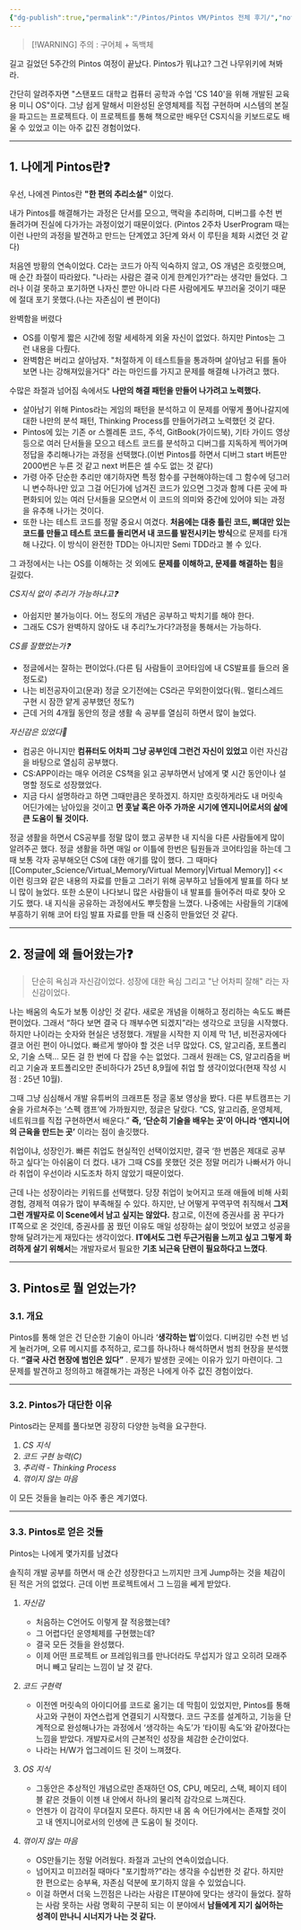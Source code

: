 ```yaml
---
{"dg-publish":true,"permalink":"/Pintos/Pintos VM/Pintos 전체 후기/","noteIcon":"","created":"2025-10-14T22:10:47.168+09:00","updated":"2025-10-15T23:54:40.109+09:00"}
---
```




> [!WARNING] 주의 : 구어체 + 독백체 

길고 길었던 5주간의 Pintos 여정이 끝났다. Pintos가 뭐냐고? 그건 나무위키에 쳐봐라.

간단히 알려주자면 "스탠포드 대학교 컴퓨터 공학과 수업 'CS 140'을 위해 개발된 교육용 미니 OS"이다. 그냥 쉽게 말해서 미완성된 운영체제를 직접 구현하며 시스템의 본질을 파고드는 프로젝트다. 이 프로젝트를 통해 책으로만 배우던 CS지식을 키보드로도 배울 수 있었고 이는 아주 값진 경험이었다.


---
## 1.  나에게 Pintos란❓
우선, 나에겐 Pintos란 **"한 편의 추리소설"** 이었다.

내가 Pintos를 해결해가는 과정은 단서를 모으고, 맥락을 추리하며, 디버그를 수천 번 돌려가며 진실에 다가가는 과정이었기 때문이었다.
(Pintos 2주차 UserProgram 때는 이런 나만의 과정을 발견하고 만드는 단계였고 3단계 와서 이 루틴을 체화 시켰던 것 같다)

처음엔 방황의 연속이었다. C라는 코드가 아직 익숙하지 않고, OS 개념은 흐릿했으며, 매 순간 좌절이 따라왔다. "나라는 사람은 결국 이게 한계인가?"라는 생각만 들었다.
그러나 이걸 못하고 포기하면 나자신 뿐만 아니라 다른 사람에게도 부끄러울 것이기 때문에 절대 포기 못했다.(나는 자존심이 쎈 편이다)


완벽함을 버렸다 
- OS를 이렇게 짧은 시간에 정말 세세하게 외울 자신이 없었다. 하지만 Pintos는 그런 내용을 다뤘다. 
- 완벽함은 버리고 살아남자. "처절하게 이 테스트들을 통과하며 살아남고 뒤를 돌아보면 나는 강해져있을거다" 라는 마인드를 가지고 문제를 해결해 나가려고 했다.

수많은 좌절과 넘어짐 속에서도 **나만의 해결 패턴을 만들어 나가려고 노력했다.** 
- 살아남기 위해 Pintos라는 게임의 패턴을 분석하고 이 문제를 어떻게 풀어나갈지에 대한 나만의 분석 패턴, Thinking Process를 만들어가려고 노력했던 것 같다. 
- Pintos에 있는 기존 or 스켈레톤 코드, 주석, GitBook(가이드북), 기타 가이드 영상 등으로 여러 단서들을 모으고 테스트 코드를 분석하고 디버그를 지독하게 찍어가며 정답을 추리해나가는 과정을 선택했다.(이번 Pintos를 하면서 디버그 start 버튼만 2000번은 누른 것 같고 next 버튼은 셀 수도 없는 것 같다)
- 가령 아주 단순한 추리만 얘기하자면 특정 함수를 구현해야하는데 그 함수에 덩그러니 변수하나만 있고 그걸 어딘가에 넘겨진 코드가 있으면 그것과 함께 다른 곳에 파편화되어 있는 여러 단서들을 모으면서  이 코드의 의미와 중간에 있어야 되는 과정을 유추해 나가는 것이다. 
- 또한 나는 테스트 코드를 정말 중요시 여겼다. **처음에는 대충 틀린 코드, 뼈대만 있는 코드를 만들고 테스트 코드를 돌리면서 내 코드를 발전시키는 방식**으로 문제를 타개해 나갔다. 이 방식이 완전한 TDD는 아니지만 Semi TDD라고 볼 수 있다.

그 과정에서는 나는 OS를 이해하는 것 외에도 **문제를 이해하고, 문제를 해결하는 힘**을 길렀다.

*CS지식 없이 추리가 가능하냐고❓*
- 아쉽지만 불가능이다. 어느 정도의 개념은 공부하고 박치기를 해야 한다.
- 그래도 CS가 완벽하지 않아도 내 추리?노가다?과정을 통해서는 가능하다. 

*CS를 잘했었는가❓*
- 정글에서는 잘하는 편이었다.(다른 팀 사람들이 코어타임에 내 CS발표를 들으러 올 정도로)
- 나는 비전공자이고(문과) 정글 오기전에는 CS라곤 무외한이었다(뭐.. 멀티스레드 구현 시 잠깐 얕게 공부했던 정도?)
- 근데 거의 4개월 동안의 정글 생활 속 공부를 열심히 하면서 많이 늘었다.

*자신감은 있었다🥊*
- 컴공은 아니지만 **컴퓨터도 어차피 그냥 공부인데 그런건 자신이 있었고** 이런 자신감을 바탕으로 열심히 공부했다.
- CS:APP이라는 매우 어려운 CS책을 읽고 공부하면서 남에게 몇 시간 동안이나 설명할 정도로 성장했었다.
- 지금 다시 설명하라고 하면 그때만큼은 못하겠지. 하지만 흐릿하게라도 내 머릿속 어딘가에는 남아있을 것이고 **먼 훗날 혹은 아주 가까운 시기에 엔지니어로서의 삶에 큰 도움이 될 것이다.**

정글 생활을 하면서 CS공부를 정말 많이 했고 공부한 내 지식을 다른 사람들에게 많이 알려주곤 했다. 정글 생활을 하면 매일 or 이틀에 한번은 팀원들과 코어타임을 하는데 그 때 보통 각자 공부해오던 CS에 대한 애기를 많이 했다.
그 때마다 [[Computer_Science/Virtual_Memory/Virtual Memory\|Virtual Memory]] << 이런 링크와 같은 내용의 자료를 만들고 그러기 위해 공부하고 남들에게 발표를 하다 보니 많이 늘었다. 또한 소문이 나다보니 많은 사람들이 내 발표를 들어주러 따로 찾아 오기도 했다. 
내 지식을 공유하는 과정에서도 뿌듯함을 느꼈다. 나중에는 사람들의 기대에 부흥하기 위해 코어 타임 발표 자료를 만들 때 신중히 만들었던 것 같다.

---
## 2.  정글에 왜 들어왔는가❓
> 단순히 욕심과 자신감이었다. 성장에 대한 욕심 그리고 "난 어차피 잘해" 라는 자신감이었다.

나는 배움의 속도가 보통 이상인 것 같다. 새로운 개념을 이해하고 정리하는 속도도 빠른 편이었다. 그래서 “하다 보면 결국 다 깨부수면 되겠지”라는 생각으로 코딩을 시작했다.  
하지만 나이라는 숫자와 현실은 냉정했다. 개발을 시작한 지 이제 막 1년, 비전공자에다 결코 어린 편이 아니었다. 빠르게 쌓아야 할 것은 너무 많았다. CS, 알고리즘, 포트폴리오, 기술 스택… 모든 걸 한 번에 다 잡을 수는 없었다.
그래서 원래는 CS, 알고리즘을 버리고 기술과 포트폴리오만 준비하다가 25년 8,9월에 취업 할 생각이었다(현재 작성 시점 : 25년 10월).

그때 그냥 심심해서 개발 유튜버의 크래프톤 정글 홍보 영상을 봤다. 다른 부트캠프는 기술을 가르쳐주는 ‘스펙 캠프’에 가까웠지만, 정글은 달랐다. “CS, 알고리즘, 운영체제, 네트워크를 직접 구현하면서 배운다.” **즉, ‘단순히 기술을 배우는 곳’이 아니라 ‘엔지니어의 근육을 만드는 곳’** 이라는 점이 솔깃했다.

취업이냐, 성장인가.  빠른 취업도 현실적인 선택이었지만, 결국 ‘한 번쯤은 제대로 공부하고 싶다’는 아쉬움이 더 컸다. 내가 그때 CS를 못했던 것은 정말 머리가 나빠서가 아니라 취업이 우선이라 시도조차 하지 않았기 때문이었다.

근데 나는 성장이라는 키워드를 선택했다. 당장 취업이 늦어지고 또래 애들에 비해 사회 경험, 경제적 여유가 많이 부족해질 수 있다. 하지만, 난 어떻게 꾸역꾸역 취직해서 **그저 그런 개발자로 이 Scene에서 남고 싶지는 않았다.** 참고로, 이전에 증권사를 꿈 꾸다가 IT쪽으로 온 것인데, 증권사를 꿈 꿨던 이유도 매일 성장하는 삶이 멋있어 보였고 성공을 향해 달려가는게 재밌다는 생각이었다.
**IT에서도 그런 두근거림을 느끼고 싶고 그렇게 화려하게 살기 위해서**는 개발자로서 필요한 **기초 뇌근육 단련이 필요하다고 느꼈다**. 

---
## 3.  Pintos로 뭘 얻었는가?

### 3.1.  개요 
Pintos를 통해 얻은 건 단순한 기술이 아니라 ‘**생각하는 법**’이었다.
디버깅만 수천 번 넘게 눌러가며, 오류 메시지를 추적하고, 로그를 하나하나 해석하면서 범죄 현장을 분석했다.  **“결국 사건 현장에 범인은 있다”** . 문제가 발생한 곳에는 이유가 있기 마련이다. 그 문제를 발견하고 정의하고 해결해가는 과정은 나에게 아주 값진 경험이었다.

---
### 3.2.  Pintos가 대단한 이유 
Pintos라는 문제를 풀다보면 굉장히 다양한 능력을 요구한다.
1. *CS 지식*
2. *코드 구현 능력(C)*
3. *추리력 - Thinking Process*
4. *꺾이지 않는 마음* 

이 모든 것들을 늘리는 아주 좋은 계기였다.

---
### 3.3.  Pintos로 얻은 것들 
Pintos는 나에게 몇가지를 남겼다

솔직히 개발 공부를 하면서 매 순간 성장한다고 느끼지만 크게 Jump하는 것을 체감이 된 적은 거의 없었다. 근데 이번 프로젝트에서 그 느낌을 쎄게 받았다.

1. *자신감*
	- 처음하는 C언어도 이렇게 잘 적응했는데?
	- 그 어렵다던 운영체제를 구현했는데?
	- 결국 모든 것들을 완성했다.
	- 이제 어떤 프로젝트 or 프레임워크를 만나더라도 무섭지가 않고 오히려 모래주머니 빼고 달리는 느낌이 날 것 같다.
	  
2. *코드 구현력*
	- 이전엔 머릿속의 아이디어를 코드로 옮기는 데 막힘이 있었지만, Pintos를 통해 사고와 구현이 자연스럽게 연결되기 시작했다. 코드 구조를 설계하고, 기능을 단계적으로 완성해나가는 과정에서 ‘생각하는 속도’가 ‘타이핑 속도’와 같아졌다는 느낌을 받았다. 개발자로서의 근본적인 성장을 체감한 순간이었다.
	- 나라는 H/W가 업그레이드 된 것이 느껴졌다.
	  
3. *OS 지식* 
	- 그동안은 추상적인 개념으로만 존재하던 OS, CPU, 메모리, 스택, 페이지 테이블 같은 것들이 이젠 내 안에서 하나의 물리적 감각으로 느껴진다.
	- 언젠가 이 감각이 무뎌질지 모른다. 하지만 내 몸 속 어딘가에서는 존재할 것이고 내 엔지니어로서의 인생에 큰 도움이 될 것이다.
	  
4. *꺾이지 않는 마음*
	- OS만들기는 정말 어려웠다. 좌절과 고난의 연속이었습니다. 
	- 넘어지고 미끄러질 때마다 "포기할까?"라는 생각을 수십번한 것 같다. 하지만 한 편으로는 승부욕, 자존심 덕분에 포기하지 않을 수 있었습니다. 
	- 이걸 하면서 더욱 느낀점은 나라는 사람은 IT분야에 맞다는 생각이 들었다. 잘하는 사람 못하는 사람 명확히 구분히 되는 이 분야에서 **남들에게 지기 싫어하는 성격이 만나니 시너지가 나는 것 같다.**








